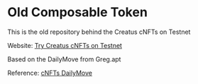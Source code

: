 # Old Composable Token

This is the old repository behind the Creatus cNFTs on Testnet

Website: [Try Creatus cNFTs on Testnet](https://cnfts.aptoscreature.xyz/)

Based on the DailyMove from Greg.apt

Reference: [cNFTs DailyMove](https://twitter.com/Greg_Nazario/status/1750286851657945523)
